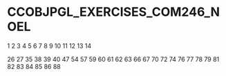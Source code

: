 # CCOBJPGL_EXERCISES_COM246_NOEL



1
2
3
4
5
6
7
8
9
10
11
12
13
14



26
27
35
38
39
40
47
54
57
59
60
61
62
63
66
67
70
72
74
76
77
78
79
81
82
83
84
85
86
88
